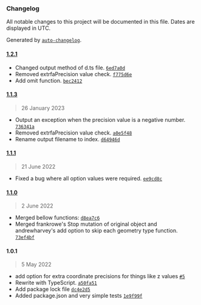 ### Changelog

All notable changes to this project will be documented in this file. Dates are displayed in UTC.

Generated by [`auto-changelog`](https://github.com/CookPete/auto-changelog).

#### [1.2.1](https://github.com/logue/geojson-precision/compare/1.1.3...1.2.1)

- Changed output method of d.ts file. [`6ed7a0d`](https://github.com/logue/geojson-precision/commit/6ed7a0d437de56363d9a3903ce6880bdd596f675)
- Removed extrfaPrecision value check. [`f775d6e`](https://github.com/logue/geojson-precision/commit/f775d6e16e312df8ee2ae7044a6e3327fd1ad8cd)
- Add omit function. [`bec2412`](https://github.com/logue/geojson-precision/commit/bec2412581b732d332d6e1ebe14dc9f350224775)

#### [1.1.3](https://github.com/logue/geojson-precision/compare/1.1.1...1.1.3)

> 26 January 2023

- Output an exception when the precision value is a negative number. [`736341a`](https://github.com/logue/geojson-precision/commit/736341aac476731f1ba8397fe07794b0d7b1f973)
- Removed extrfaPrecision value check. [`a0e5f48`](https://github.com/logue/geojson-precision/commit/a0e5f487554a61e5281246e2695c3852d5378507)
- Rename output filename to index. [`d64946d`](https://github.com/logue/geojson-precision/commit/d64946de0674f2fc55f5b7fe7c6aedc973b90abb)

#### [1.1.1](https://github.com/logue/geojson-precision/compare/1.1.0...1.1.1)

> 21 June 2022

- Fixed a bug where all option values were required. [`ee9cd8c`](https://github.com/logue/geojson-precision/commit/ee9cd8c958ba1a8b7436d55428af4f094b9fa7cd)

#### [1.1.0](https://github.com/logue/geojson-precision/compare/1.0.1...1.1.0)

> 2 June 2022

- Merged bellow functions: [`d8ea7c6`](https://github.com/logue/geojson-precision/commit/d8ea7c6bd41521599dcbc9eda5cba38266090420)
- Merged frankrowe's Stop mutation of original object and andrewharvey's add option to skip each geometry type function. [`73ef4bf`](https://github.com/logue/geojson-precision/commit/73ef4bf1adacbe4475968fd4ce7be1531e887324)

#### 1.0.1

> 5 May 2022

- add option for extra coordinate precisions for things like z values [`#5`](https://github.com/logue/geojson-precision/pull/5)
- Rewrite with TypeScript. [`a50fa51`](https://github.com/logue/geojson-precision/commit/a50fa516be8704b3cbb4c209dd2150039335cadc)
- Add package lock file [`dc4e2d5`](https://github.com/logue/geojson-precision/commit/dc4e2d535f6def1aa52a9bb6a85ebeea42c535e4)
- Added package.json and very simple tests [`1e9f99f`](https://github.com/logue/geojson-precision/commit/1e9f99fba785156d219d63a24266460c3b8514db)
